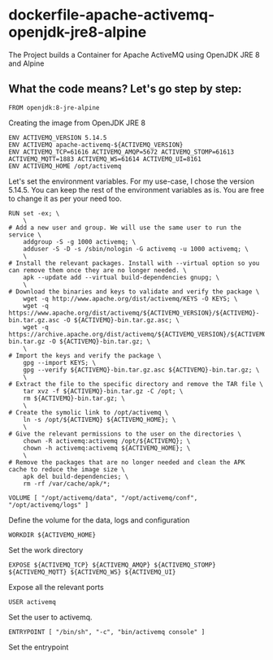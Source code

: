 # dockerfile-apache-activemq-openjdk-jre8-alpine
The Project builds a Container for Apache ActiveMQ using OpenJDK JRE 8 and Alpine

## What the code means? Let's go step by step:

```
FROM openjdk:8-jre-alpine
```
Creating the image from OpenJDK JRE 8

```
ENV ACTIVEMQ_VERSION 5.14.5
ENV ACTIVEMQ apache-activemq-${ACTIVEMQ_VERSION}
ENV ACTIVEMQ_TCP=61616 ACTIVEMQ_AMQP=5672 ACTIVEMQ_STOMP=61613 ACTIVEMQ_MQTT=1883 ACTIVEMQ_WS=61614 ACTIVEMQ_UI=8161
ENV ACTIVEMQ_HOME /opt/activemq
```
Let's set the environment variables. For my use-case, I chose the version 5.14.5. You can keep the rest of the environment variables as is. You are free to change it as per your need too.

```
RUN set -ex; \
    \
# Add a new user and group. We will use the same user to run the service \
    addgroup -S -g 1000 activemq; \
    adduser -S -D -s /sbin/nologin -G activemq -u 1000 activemq; \
    \
# Install the relevant packages. Install with --virtual option so you can remove them once they are no longer needed. \
    apk --update add --virtual build-dependencies gnupg; \
    \
# Download the binaries and keys to validate and verify the package \
    wget -q http://www.apache.org/dist/activemq/KEYS -O KEYS; \
    wget -q https://www.apache.org/dist/activemq/${ACTIVEMQ_VERSION}/${ACTIVEMQ}-bin.tar.gz.asc -O ${ACTIVEMQ}-bin.tar.gz.asc; \
    wget -q https://archive.apache.org/dist/activemq/${ACTIVEMQ_VERSION}/${ACTIVEMQ}-bin.tar.gz -O ${ACTIVEMQ}-bin.tar.gz; \
    \
# Import the keys and verify the package \
    gpg --import KEYS; \
    gpg --verify ${ACTIVEMQ}-bin.tar.gz.asc ${ACTIVEMQ}-bin.tar.gz; \
    \
# Extract the file to the specific directory and remove the TAR file \
    tar xvz -f ${ACTIVEMQ}-bin.tar.gz -C /opt; \
    rm ${ACTIVEMQ}-bin.tar.gz; \
    \
# Create the symolic link to /opt/activemq \
    ln -s /opt/${ACTIVEMQ} ${ACTIVEMQ_HOME}; \
    \
# Give the relevant permissions to the user on the directories \
    chown -R activemq:activemq /opt/${ACTIVEMQ}; \
    chown -h activemq:activemq ${ACTIVEMQ_HOME}; \
    \
# Remove the packages that are no longer needed and clean the APK cache to reduce the image size \
    apk del build-dependencies; \
    rm -rf /var/cache/apk/*;
```

```
VOLUME [ "/opt/activemq/data", "/opt/activemq/conf", "/opt/activemq/logs" ]
```
Define the volume for the data, logs and configuration

```
WORKDIR ${ACTIVEMQ_HOME}
```
Set the work directory

```
EXPOSE ${ACTIVEMQ_TCP} ${ACTIVEMQ_AMQP} ${ACTIVEMQ_STOMP} ${ACTIVEMQ_MQTT} ${ACTIVEMQ_WS} ${ACTIVEMQ_UI}
```
Expose all the relevant ports

```
USER activemq
```
Set the user to activemq. 

```
ENTRYPOINT [ "/bin/sh", "-c", "bin/activemq console" ]
```
Set the entrypoint
